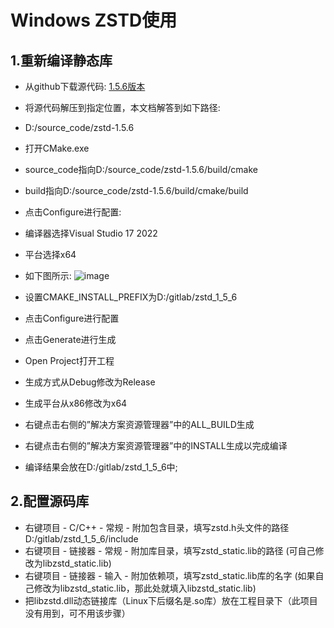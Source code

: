 # Windows ZSTD使用

## 1.重新编译静态库
- 从github下载源代码: [1.5.6版本](https://github.com/facebook/zstd)
- 将源代码解压到指定位置，本文档解答到如下路径:
- D:/source_code/zstd-1.5.6
- 打开CMake.exe
- source_code指向D:/source_code/zstd-1.5.6/build/cmake
- build指向D:/source_code/zstd-1.5.6/build/cmake/build
- 点击Configure进行配置:
- 编译器选择Visual Studio 17 2022
- 平台选择x64
- 如下图所示:
  ![image](https://github.com/user-attachments/assets/0f912c03-9f29-4193-99ee-e9f966b4b381)


  
- 设置CMAKE_INSTALL_PREFIX为D:/gitlab/zstd_1_5_6
- 点击Configure进行配置
- 点击Generate进行生成
- Open Project打开工程
- 生成方式从Debug修改为Release
- 生成平台从x86修改为x64
- 右键点击右侧的”解决方案资源管理器”中的ALL_BUILD生成
- 右键点击右侧的”解决方案资源管理器”中的INSTALL生成以完成编译
- 编译结果会放在D:/gitlab/zstd_1_5_6中;

## 2.配置源码库

- 右键项目 - C/C++ - 常规 - 附加包含目录，填写zstd.h头文件的路径  D:/gitlab/zstd_1_5_6/include
- 右键项目 - 链接器 - 常规 - 附加库目录，填写zstd_static.lib的路径 (可自己修改为libzstd_static.lib)
- 右键项目 - 链接器 - 输入 - 附加依赖项，填写zstd_static.lib库的名字 (如果自己修改为libzstd_static.lib，那此处就填入libzstd_static.lib)
- 把libzstd.dll动态链接库（Linux下后缀名是.so库）放在工程目录下（此项目没有用到，可不用该步骤）
